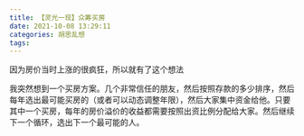 ```yaml
---
title: 【灵光一现】众筹买房
date: 2021-10-08 13:29:11
categories: 胡思乱想
tags: 
---
```

因为房价当时上涨的很疯狂，所以就有了这个想法

我突然想到一个买房方案。几个非常信任的朋友，然后按照存款的多少排序，然后每年选出最可能买房的（或者可以动态调整年限），然后大家集中资金给他。只要其中一个买房，每年的房价溢价的收益都需要按照出资比例分配给大家。然后继续下一个循环，选出下一个最可能的人。

